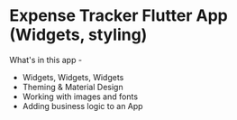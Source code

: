 # Expense Tracker Flutter App (Widgets, styling)

What's in this app -

- Widgets, Widgets, Widgets
- Theming & Material Design
- Working with images and fonts
- Adding business logic to an App
